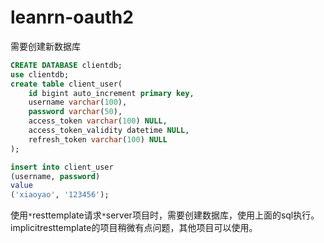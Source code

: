 # leanrn-oauth2
需要创建新数据库
```sql
CREATE DATABASE clientdb;
use clientdb;
create table client_user(
    id bigint auto_increment primary key,
    username varchar(100),
    password varchar(50),
    access_token varchar(100) NULL,
    access_token_validity datetime NULL,
    refresh_token varchar(100) NULL
);

insert into client_user
(username, password)
value
('xiaoyao', '123456');
```
使用`*`resttemplate请求`*`server项目时，需要创建数据库，使用上面的sql执行。
implicitresttemplate的项目稍微有点问题，其他项目可以使用。
